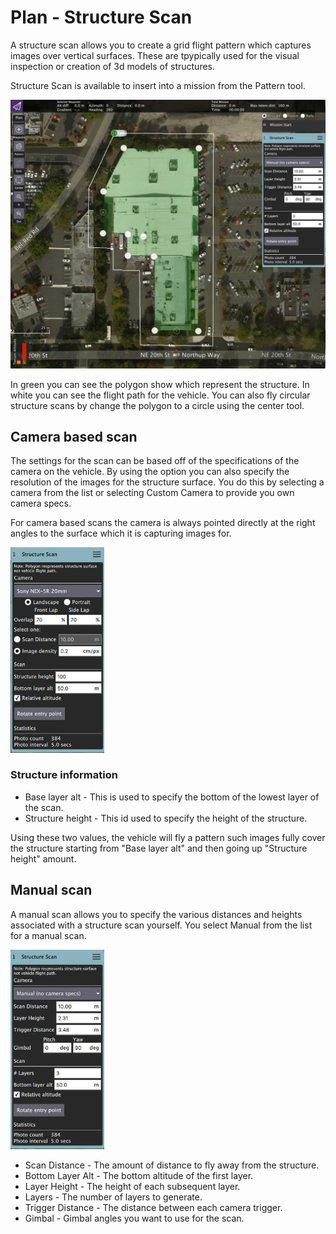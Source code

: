 # Plan - Structure Scan

A structure scan allows you to create a grid flight pattern which captures images over vertical surfaces. These are tpypically used for the visual inspection or creation of 3d models of structures.

Structure Scan is available to insert into a mission from the Pattern tool.

![](../../images/plan/StructureScan.jpg)

In green you can see the polygon show which represent the structure. In white you can see the flight path for the vehicle. You can also fly circular structure scans by change the polygon to a circle using the center tool.

## Camera based scan
The settings for the scan can be based off of the specifications of the camera on the vehicle. By using the option you can also specify the resolution of the images for the structure surface. You do this by selecting a camera from the list or selecting Custom Camera to provide you own camera specs.

For camera based scans the camera is always pointed directly at the right angles to the surface which it is capturing images for.

<img src="../../images/plan/StructureScanCamera.jpg" style="width: 150px;"/>

### Structure information

* Base layer alt - This is used to specify the bottom of the lowest layer of the scan.
* Structure height - This id used to specify the height of the structure.

Using these two values, the vehicle will fly a pattern such images fully cover the structure starting from "Base layer alt" and then going up "Structure height" amount.

## Manual scan
A manual scan allows you to specify the various distances and heights associated with a structure scan yourself. You select Manual from the list for a manual scan.

<img src="../../images/plan/StructureScanManual.jpg" style="width: 150px;"/>

* Scan Distance - The amount of distance to fly away from the structure.
* Bottom Layer Alt - The bottom altitude of the first layer.
* Layer Height - The height of each subsequent layer.
* Layers - The number of layers to generate.
* Trigger Distance - The distance between each camera trigger.
* Gimbal - Gimbal angles you want to use for the scan.